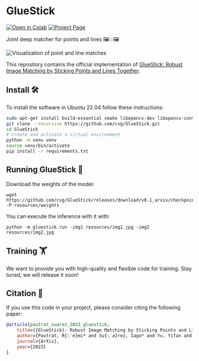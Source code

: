 # GlueStick
[![Open in Colab](https://colab.research.google.com/assets/colab-badge.svg)](https://colab.research.google.com/github/cvg/GlueStick/blob/main/gluestick_matching_demo.ipynb) [![Project Page](https://badgen.net/badge/color/project/green?icon=awesome&label)](https://iago-suarez.com/gluestick)

Joint deep matcher for points and lines 🖼️💥🖼️

![Visualization of point and line matches](resources/demo_seq1.gif)

This repository contains the official implementation of 
[GlueStick: Robust Image Matching by Sticking Points and Lines Together](#).

## Install 🛠️

To install the software in Ubuntu 22.04 follow these instructions:
```bash
sudo apt-get install build-essential cmake libopencv-dev libopencv-contrib-dev
git clone --recursive https://github.com/cvg/GlueStick.git
cd GlueStick
# Create and activate a virtual environment
python -m venv venv
source venv/bin/activate
pip install -r requirements.txt
```

## Running GlueStick 🏃
Download the weights of the model:
```
wget https://github.com/cvg/GlueStick/releases/download/v0.1_arxiv/checkpoint_GlueStick_MD.tar -P resources/weights
```

You can execute the inference with it with:
```
python -m gluestick.run -img1 resources/img1.jpg -img2 resources/img2.jpg
```

## Training 🏋️
We want to provide you with high-quality and flexible code for training. Stay tuned, we will release it soon!

## Citation 📝
If you use this code in your project, please consider citing the following paper:
```bibtex
@article{pautrat_suarez_2023_gluestick,
    title={{GlueStick}: Robust Image Matching by Sticking Points and Lines Together},
    author={Pautrat, R{\'e}mi* and Su{\'a}rez, Iago* and Yu, Yifan and Pollefeys, Marc and Larsson, Viktor},
    journal={ArXiv},
    year={2023}
}
```
